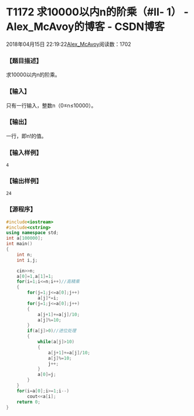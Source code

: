 # T1172 求10000以内n的阶乘（#Ⅱ- 1） - Alex_McAvoy的博客 - CSDN博客





2018年04月15日 22:19:22[Alex_McAvoy](https://me.csdn.net/u011815404)阅读数：1702








### 【题目描述】

求10000以内n的阶乘。

### 【输入】

只有一行输入，整数n（0≤n≤10000）。

### 【输出】

一行，即n!的值。

### 【输入样例】
`4`
### 【输出样例】
`24`
### 【源程序】

```cpp
#include<iostream>
#include<cstring>
using namespace std;
int a[100000];
int main()
{
    int n;
    int i,j;

    cin>>n;
    a[0]=1,a[1]=1;
    for(i=1;i<=n;i++)//高精乘
    {
        for(j=1;j<=a[0];j++)
            a[j]*=i;
        for(j=1;j<=a[0];j++)
        {
            a[j+1]+=a[j]/10;
            a[j]%=10;
        }
        if(a[j]>0)//进位处理
        {
            while(a[j]>10)
            {
                a[j+1]+=a[j]/10;
                a[j]%=10;
                j++;
            }
            a[0]=j;
        }
    }
    for(i=a[0];i>=1;i--)
        cout<<a[i];
    return 0;
}
```



